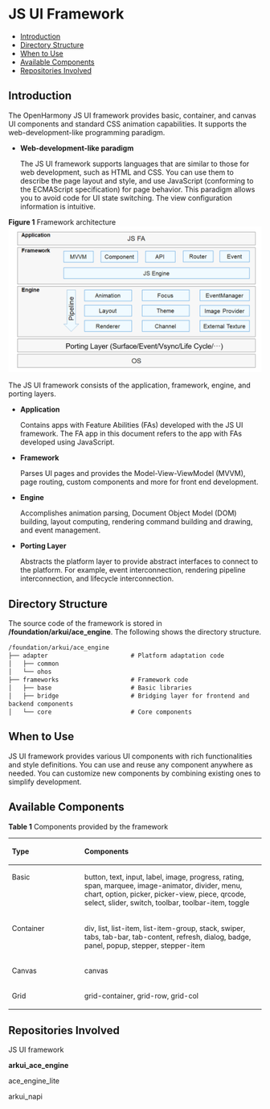 # JS UI Framework<a name="EN-US_TOPIC_0000001076213364"></a>

-   [Introduction](#section15701932113019)
-   [Directory Structure](#section1791423143211)
-   [When to Use](#section171384529150)
-   [Available Components](#section271831717166)
-   [Repositories Involved](#section1447164910172)

## Introduction<a name="section15701932113019"></a>

The OpenHarmony JS UI framework provides basic, container, and canvas UI components and standard CSS animation capabilities. It supports the web-development-like programming paradigm.

-   **Web-development-like paradigm**

    The JS UI framework supports languages that are similar to those for web development, such as HTML and CSS. You can use them to describe the page layout and style, and use JavaScript \(conforming to the ECMAScript specification\) for page behavior. This paradigm allows you to avoid code for UI state switching. The view configuration information is intuitive.


**Figure  1**  Framework architecture<a name="fig2606133765017"></a>  
![](figures/framework-architecture.png "framework-architecture")

The JS UI framework consists of the application, framework, engine, and porting layers.

-   **Application**

    Contains apps with Feature Abilities \(FAs\) developed with the JS UI framework. The FA app in this document refers to the app with FAs developed using JavaScript.

-   **Framework**

    Parses UI pages and provides the Model-View-ViewModel \(MVVM\), page routing, custom components and more for front end development.

-   **Engine**

    Accomplishes animation parsing, Document Object Model \(DOM\) building, layout computing, rendering command building and drawing, and event management.

-   **Porting Layer**

    Abstracts the platform layer to provide abstract interfaces to connect to the platform. For example, event interconnection, rendering pipeline interconnection, and lifecycle interconnection.


## Directory Structure<a name="section1791423143211"></a>

The source code of the framework is stored in  **/foundation/arkui/ace\_engine**. The following shows the directory structure.

```
/foundation/arkui/ace_engine
├── adapter                       # Platform adaptation code
│   ├── common
│   └── ohos
├── frameworks                    # Framework code
│   ├── base                      # Basic libraries
│   ├── bridge                    # Bridging layer for frontend and backend components
│   └── core                      # Core components
```

## When to Use<a name="section171384529150"></a>

JS UI framework provides various UI components with rich functionalities and style definitions. You can use and reuse any component anywhere as needed. You can customize new components by combining existing ones to simplify development.

## Available Components<a name="section271831717166"></a>

**Table  1**  Components provided by the framework

<a name="table2347172925617"></a>
<table><thead align="left"><tr id="row5347429155610"><th class="cellrowborder" valign="top" width="28.64%" id="mcps1.2.3.1.1"><p id="p1347102910567"><a name="p1347102910567"></a><a name="p1347102910567"></a>Type</p>
</th>
<th class="cellrowborder" valign="top" width="71.36%" id="mcps1.2.3.1.2"><p id="p83475294565"><a name="p83475294565"></a><a name="p83475294565"></a>Components</p>
</th>
</tr>
</thead>
<tbody><tr id="row15347122918562"><td class="cellrowborder" valign="top" width="28.64%" headers="mcps1.2.3.1.1 "><p id="p679795614335"><a name="p679795614335"></a><a name="p679795614335"></a>Basic</p>
</td>
<td class="cellrowborder" valign="top" width="71.36%" headers="mcps1.2.3.1.2 "><p id="p88813982011"><a name="p88813982011"></a><a name="p88813982011"></a>button, text, input, label, image, progress, rating, span, marquee, image-animator, divider, menu, chart, option, picker, picker-view, piece, qrcode, select, slider, switch, toolbar, toolbar-item, toggle</p>
</td>
</tr>
<tr id="row1973535793115"><td class="cellrowborder" valign="top" width="28.64%" headers="mcps1.2.3.1.1 "><p id="p8735195713313"><a name="p8735195713313"></a><a name="p8735195713313"></a>Container</p>
</td>
<td class="cellrowborder" valign="top" width="71.36%" headers="mcps1.2.3.1.2 "><p id="p1268024618208"><a name="p1268024618208"></a><a name="p1268024618208"></a>div, list, list-item, list-item-group, stack, swiper, tabs, tab-bar, tab-content, refresh, dialog, badge, panel, popup, stepper, stepper-item</p>
</td>
</tr>
<tr id="row1792218915320"><td class="cellrowborder" valign="top" width="28.64%" headers="mcps1.2.3.1.1 "><p id="p692289163220"><a name="p692289163220"></a><a name="p692289163220"></a>Canvas</p>
</td>
<td class="cellrowborder" valign="top" width="71.36%" headers="mcps1.2.3.1.2 "><p id="p199228910327"><a name="p199228910327"></a><a name="p199228910327"></a>canvas</p>
</td>
</tr>
<tr id="row837615526208"><td class="cellrowborder" valign="top" width="28.64%" headers="mcps1.2.3.1.1 "><p id="p4377752152016"><a name="p4377752152016"></a><a name="p4377752152016"></a>Grid</p>
</td>
<td class="cellrowborder" valign="top" width="71.36%" headers="mcps1.2.3.1.2 "><p id="p17377185222019"><a name="p17377185222019"></a><a name="p17377185222019"></a>grid-container, grid-row, grid-col</p>
</td>
</tr>
</tbody>
</table>

## Repositories Involved<a name="section1447164910172"></a>

JS UI framework

**arkui\_ace\_engine**

ace\_engine\_lite

arkui\_napi

